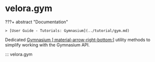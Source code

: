 # velora.gym

???+ abstract "Documentation"

    > [User Guide - Tutorials: Gymnasium](../tutorial/gym.md)

Dedicated [Gymnasium [:material-arrow-right-bottom:]](https://gymnasium.farama.org/) utility methods to simplify working with the Gymnasium API.

::: velora.gym
